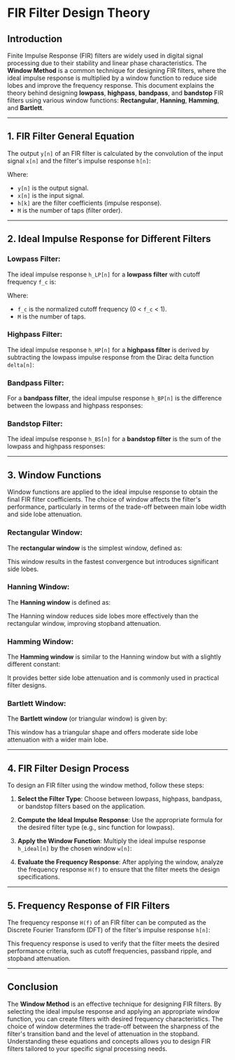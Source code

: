 # FIR Filter Design Theory

## Introduction

Finite Impulse Response (FIR) filters are widely used in digital signal processing due to their stability and linear phase characteristics. The **Window Method** is a common technique for designing FIR filters, where the ideal impulse response is multiplied by a window function to reduce side lobes and improve the frequency response. This document explains the theory behind designing **lowpass**, **highpass**, **bandpass**, and **bandstop** FIR filters using various window functions: **Rectangular**, **Hanning**, **Hamming**, and **Bartlett**.

---

## 1. FIR Filter General Equation

The output `y[n]` of an FIR filter is calculated by the convolution of the input signal `x[n]` and the filter's impulse response `h[n]`:


Where:
- `y[n]` is the output signal.
- `x[n]` is the input signal.
- `h[k]` are the filter coefficients (impulse response).
- `M` is the number of taps (filter order).

---

## 2. Ideal Impulse Response for Different Filters

### Lowpass Filter:
The ideal impulse response `h_LP[n]` for a **lowpass filter** with cutoff frequency `f_c` is:


Where:
- `f_c` is the normalized cutoff frequency (0 < `f_c` < 1).
- `M` is the number of taps.

### Highpass Filter:
The ideal impulse response `h_HP[n]` for a **highpass filter** is derived by subtracting the lowpass impulse response from the Dirac delta function `delta[n]`:


### Bandpass Filter:
For a **bandpass filter**, the ideal impulse response `h_BP[n]` is the difference between the lowpass and highpass responses:


### Bandstop Filter:
The ideal impulse response `h_BS[n]` for a **bandstop filter** is the sum of the lowpass and highpass responses:


---

## 3. Window Functions

Window functions are applied to the ideal impulse response to obtain the final FIR filter coefficients. The choice of window affects the filter's performance, particularly in terms of the trade-off between main lobe width and side lobe attenuation.

### Rectangular Window:
The **rectangular window** is the simplest window, defined as:


This window results in the fastest convergence but introduces significant side lobes.

### Hanning Window:
The **Hanning window** is defined as:


The Hanning window reduces side lobes more effectively than the rectangular window, improving stopband attenuation.

### Hamming Window:
The **Hamming window** is similar to the Hanning window but with a slightly different constant:


It provides better side lobe attenuation and is commonly used in practical filter designs.

### Bartlett Window:
The **Bartlett window** (or triangular window) is given by:


This window has a triangular shape and offers moderate side lobe attenuation with a wider main lobe.

---

## 4. FIR Filter Design Process

To design an FIR filter using the window method, follow these steps:

1. **Select the Filter Type**: Choose between lowpass, highpass, bandpass, or bandstop filters based on the application.
2. **Compute the Ideal Impulse Response**: Use the appropriate formula for the desired filter type (e.g., sinc function for lowpass).
3. **Apply the Window Function**: Multiply the ideal impulse response `h_ideal[n]` by the chosen window `w[n]`:


4. **Evaluate the Frequency Response**: After applying the window, analyze the frequency response `H(f)` to ensure that the filter meets the design specifications.

---

## 5. Frequency Response of FIR Filters

The frequency response `H(f)` of an FIR filter can be computed as the Discrete Fourier Transform (DFT) of the filter's impulse response `h[n]`:


This frequency response is used to verify that the filter meets the desired performance criteria, such as cutoff frequencies, passband ripple, and stopband attenuation.

---

## Conclusion

The **Window Method** is an effective technique for designing FIR filters. By selecting the ideal impulse response and applying an appropriate window function, you can create filters with desired frequency characteristics. The choice of window determines the trade-off between the sharpness of the filter's transition band and the level of attenuation in the stopband. Understanding these equations and concepts allows you to design FIR filters tailored to your specific signal processing needs.
